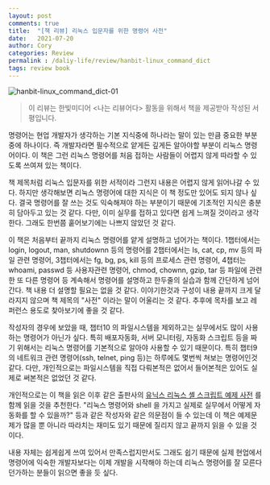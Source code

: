 ```yaml
---
layout: post
comments: true
title:  "[책 리뷰] 리눅스 입문자를 위한 명령어 사전"
date:   2021-07-20
author: Cory
categories: Review
permalink : /daliy-life/review/hanbit-linux_command_dict
tags: review book
---
```


<img src="https://lh3.googleusercontent.com/pw/AM-JKLWF5ZOC-_D04dR9URW1sWCgEqL68_hCTaKW9_Cy83CFuSLh6VKpcefkIwlmPXI9aK-9oV-9AgAeOxYdkHn8JkjWkmGx9BlhtFgLbaHiZo0ygR1IePVv0npw0bjJt5gbB2FtshgVAeUB7iQvMt7nmQkc=w2304-h1728-no?authuser=0" alt="hanbit-linux_command_dict-01">

> 이 리뷰는 한빛미디어 <나는 리뷰어다> 활동을 위해서 책을 제공받아 작성된 서평입니다.

명령어는 현업 개발자가 생각하는 기본 지식중에 하나라는 말이 있는 만큼 중요한 부분중에 하나이다. 즉 개발자라면 필수적으로 얕게든 깊게든 알아야할 부분이 리눅스 명령어이다. 이 책은 그런 리눅스 명령어를 처음 접하는 사람들이 어렵지 않게 따라할 수 있도록 쓰여져 있는 책이다. 

책 제목처럼 리눅스 입문자를 위한 서적이라 그런지 내용은 어렵지 않게 읽어나갈 수 있다. 하지만 생각해보면 리눅스 명령어에 대한 지식은 이 책 정도만 있어도 되지 않나 싶다. 결국 명령어를 잘 쓰는 것도 익숙해져야 하는 부분이기 때문에 기초적인 지식은 충분히 담아두고 있는 것 같다. 다만, 이미 실무를 접하고 있다면 쉽게 느껴질 것이라고 생각한다. 그래도 한번쯤 훝어보기에는 나쁘지 않았던 것 같다.

이 책은 처음부터 끝까지 리눅스 명령어를 얕게 설명하고 넘어가는 책이다. 1챕터에서는 login, logout, man, shutdownn 등의 명령어를 2챕터에서는 ls, cat, cp, mv 등의 파일 관련 명령어, 3챕터에서는 fg, bg, ps, kill 등의 프로세스 관련 명령어, 4챕터는 whoami, passwd 등 사용자관련 명령어, chmod, chownn, gzip, tar 등 파일에 관련한 또 다른 명령어 등 계속해서 명령어를 설명하고 한두줄의 실습과 함께 간단하게 넘어간다. 책 내용 더 설명할 필요는 없을 것 같다. 이야기한것과 구성이 내용 끝까지 크게 달라지지 않으며 책 제목의 "사전" 이라는 말이 어울리는 것 같다. 추후에 목차를 보고 레퍼런스 용도로 찾아보기에 좋을 것 같다.

작성자의 경우에 보았을 때, 챕터10 의 파일시스템을 제외하고는 실무에서도 많이 사용하는 명령어가 아닌가 싶다. 특히 배포자동화, 서버 모니터링, 자동화 스크립트 등을 짜기 위해서는 리눅스 명령어를 기본적으로 알아야 사용할 수 있기 때문이다. 특히 챕터9의 네트워크 관련 명령어(ssh, telnet, ping 등)는 하루에도 몇번씩 쳐보는 명령어인것 같다. 다만, 개인적으로는 파일시스템을 직접 다뤄본적은 없어서 들어본적은 있어도 실제로 써본적은 없었던 것 같다.

개인적으로는 이 책을 읽은 이후 같은 출판사의 [유닉스 리눅스 셸 스크립트 예제 사전](https://www.hanbit.co.kr/store/books/look.php?p_code=B1857981038) 를 함께 읽을 것을 추천한다. "리눅스 명령어와 shell 을 가지고 실제로 실무에서 어떻게 자동화를 할 수 있을까?" 등과 같은 작성자와 같은 의문점이 들 수 있는데 이 책은 예제문제가 많을 뿐 아니라 따라치는 재미도 있기 때문에 질리지 않고 끝까지 읽을 수 있을 것이다.

내용 자체는 쉽게쉽게 쓰여 있어서 만족스럽지만서도 그래도 쉽기 때문에 실제 현업에서 명령어에 익숙한 개발자보다는 이제 개발을 시작해야 하는데 리눅스 명령어를 잘 모른다던가하는 분들이 읽으면 좋을 듯 싶다.
